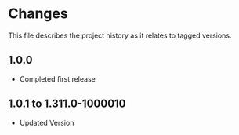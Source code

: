 # Changes
This file describes the project history as it relates to tagged versions.

## 1.0.0
- Completed first release

## 1.0.1 to 1.311.0-1000010
- Updated Version
